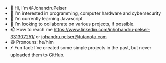 - 👋 Hi, I’m @JohandruPelser
- 👀 I’m interested in programming, computer hardware and cybersecurity
- 🌱 I’m currently learning Javascript
- 💞️ I’m looking to collaborate on various projects, if possible.
- 📫 How to reach me https://www.linkedin.com/in/johandru-pelser-331307251/ or johandru.pelser@tutanota.com
- 😄 Pronouns: he/him
- ⚡ Fun fact: I've created some simple projects in the past, but never uploaded them to GitHub.
